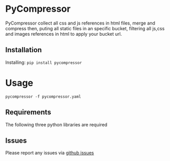 PyCompressor
======================

PyCompressor collect all css and js references in html files, merge and compress then, puting all static files in an specific bucket, filtering all js,css and images references in html to apply your bucket url.

Installation
-----------------

Installing: `pip install pycompressor`

Usage
=======

    pycompressor -f pycompressor.yaml


Requirements
------------
The following three python libraries are required


Issues
------

Please report any issues via [github issues](https://github.com/marcelnicolay/pycompressor/issues)